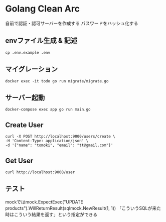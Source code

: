 # Golang Clean Arc

自前で認証・認可サーバーを作成する
パスワードをハッシュ化する

## envファイル生成 & 記述

```
cp .env.example .env
```

## マイグレーション
```
docker exec -it todo go run migrate/migrate.go
```

## サーバー起動
```
docker-compose exec app go run main.go
```

## Create User
```
curl -X POST http://localhost:9000/users/create \
-H 'Content-Type: application/json' \
-d '{"name": "tomoki", "email": "tt@gmail.com"}'
```

## Get User

```
curl http://localhost:9000/user
```

## テスト

mockではmock.ExpectExec("UPDATE products").WillReturnResult(sqlmock.NewResult(1, 1))
「こういうSQLが来た時はこういう結果を返す」という指定ができる
